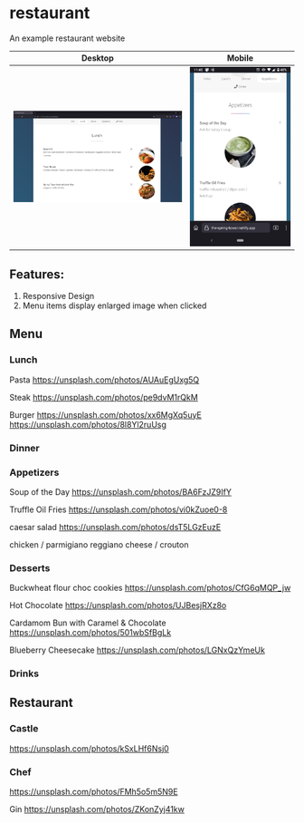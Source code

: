 # restaurant
An example restaurant website

| Desktop | Mobile |
|---|---|
| <img src="Menu.png"> | <img src="MenuPhone.png"> |

## Features:
1. Responsive Design
2. Menu items display enlarged image when clicked

## Menu

### Lunch
Pasta
https://unsplash.com/photos/AUAuEgUxg5Q

Steak
https://unsplash.com/photos/pe9dvM1rQkM

Burger
https://unsplash.com/photos/xx6MgXq5uyE
https://unsplash.com/photos/8l8Yl2ruUsg

### Dinner

### Appetizers
Soup of the Day
https://unsplash.com/photos/BA6FzJZ9IfY

Truffle Oil Fries
https://unsplash.com/photos/vi0kZuoe0-8

caesar salad
https://unsplash.com/photos/dsT5LGzEuzE

chicken / parmigiano reggiano cheese / crouton

### Desserts


Buckwheat flour choc cookies
https://unsplash.com/photos/CfG6qMQP_jw

Hot Chocolate
https://unsplash.com/photos/UJBesjRXz8o

Cardamom Bun with Caramel & Chocolate
https://unsplash.com/photos/501wbSfBgLk

Blueberry Cheesecake
https://unsplash.com/photos/LGNxQzYmeUk

### Drinks

## Restaurant

### Castle
https://unsplash.com/photos/kSxLHf6Nsj0

### Chef
https://unsplash.com/photos/FMh5o5m5N9E

Gin
https://unsplash.com/photos/ZKonZyj41kw